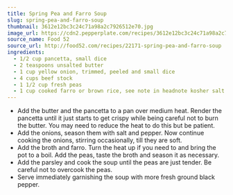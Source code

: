 ```yaml
---
title: Spring Pea and Farro Soup
slug: spring-pea-and-farro-soup
thumbnail: 3612e12bc3c24c71a98a2c7926512e70.jpg
image_url: https://cdn2.pepperplate.com/recipes/3612e12bc3c24c71a98a2c7926512e70.jpg
source_name: Food 52
source_url: http://food52.com/recipes/22171-spring-pea-and-farro-soup
ingredients:
  - 1/2 cup pancetta, small dice
  - 2 teaspoons unsalted butter
  - 1 cup yellow onion, trimmed, peeled and small dice
  - 4 cups beef stock
  - 1 1/2 cup fresh peas
  - 1 cup cooked farro or brown rice, see note in headnote kosher salt and fresh ground pepper lots of fresh ground black pepper flat leaf parsley, minced
---
```


* Add the butter and the pancetta to a pan over medium heat. Render the pancetta until it just starts to get crispy while being careful not to burn the butter. You may need to reduce the heat to do this but be patient.
* Add the onions, season them with salt and pepper. Now continue cooking the onions, stirring occasionally, till they are soft.
* Add the broth and farro. Turn the heat up if you need to and bring the pot to a boil. Add the peas, taste the broth and season it as necessary.
* Add the parsley and cook the soup until the peas are just tender. Be careful not to overcook the peas.
* Serve immediately garnishing the soup with more fresh ground black pepper.
